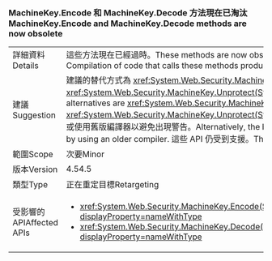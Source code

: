 ### <a name="machinekeyencode-and-machinekeydecode-methods-are-now-obsolete"></a><span data-ttu-id="8837a-101">MachineKey.Encode 和 MachineKey.Decode 方法現在已淘汰</span><span class="sxs-lookup"><span data-stu-id="8837a-101">MachineKey.Encode and MachineKey.Decode methods are now obsolete</span></span>

|   |   |
|---|---|
|<span data-ttu-id="8837a-102">詳細資料</span><span class="sxs-lookup"><span data-stu-id="8837a-102">Details</span></span>|<span data-ttu-id="8837a-103">這些方法現在已經過時。</span><span class="sxs-lookup"><span data-stu-id="8837a-103">These methods are now obsolete.</span></span> <span data-ttu-id="8837a-104">編譯呼叫這些方法的程式碼會產生編譯器警告。</span><span class="sxs-lookup"><span data-stu-id="8837a-104">Compilation of code that calls these methods produces a compiler warning.</span></span>|
|<span data-ttu-id="8837a-105">建議</span><span class="sxs-lookup"><span data-stu-id="8837a-105">Suggestion</span></span>|<span data-ttu-id="8837a-106">建議的替代方式為 <xref:System.Web.Security.MachineKey.Protect(System.Byte[],System.String[])> 和 <xref:System.Web.Security.MachineKey.Unprotect(System.Byte[],System.String[])>。</span><span class="sxs-lookup"><span data-stu-id="8837a-106">The recommended alternatives are <xref:System.Web.Security.MachineKey.Protect(System.Byte[],System.String[])> and <xref:System.Web.Security.MachineKey.Unprotect(System.Byte[],System.String[])>.</span></span> <span data-ttu-id="8837a-107">或者，您也可以隱藏建置警告，或使用舊版編譯器以避免出現警告。</span><span class="sxs-lookup"><span data-stu-id="8837a-107">Alternatively, the build warnings can be suppressed, or they can be avoided by using an older compiler.</span></span> <span data-ttu-id="8837a-108">這些 API 仍受到支援。</span><span class="sxs-lookup"><span data-stu-id="8837a-108">The APIs are still supported.</span></span>|
|<span data-ttu-id="8837a-109">範圍</span><span class="sxs-lookup"><span data-stu-id="8837a-109">Scope</span></span>|<span data-ttu-id="8837a-110">次要</span><span class="sxs-lookup"><span data-stu-id="8837a-110">Minor</span></span>|
|<span data-ttu-id="8837a-111">版本</span><span class="sxs-lookup"><span data-stu-id="8837a-111">Version</span></span>|<span data-ttu-id="8837a-112">4.5</span><span class="sxs-lookup"><span data-stu-id="8837a-112">4.5</span></span>|
|<span data-ttu-id="8837a-113">類型</span><span class="sxs-lookup"><span data-stu-id="8837a-113">Type</span></span>|<span data-ttu-id="8837a-114">正在重定目標</span><span class="sxs-lookup"><span data-stu-id="8837a-114">Retargeting</span></span>|
|<span data-ttu-id="8837a-115">受影響的 API</span><span class="sxs-lookup"><span data-stu-id="8837a-115">Affected APIs</span></span>|<ul><li><xref:System.Web.Security.MachineKey.Encode(System.Byte[],System.Web.Security.MachineKeyProtection)?displayProperty=nameWithType></li><li><xref:System.Web.Security.MachineKey.Decode(System.String,System.Web.Security.MachineKeyProtection)?displayProperty=nameWithType></li></ul>|

